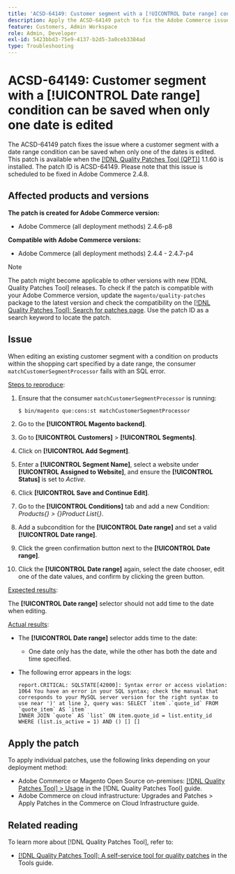 ```yaml
---
title: 'ACSD-64149: Customer segment with a [!UICONTROL Date range] condition can be saved when only one date is edited'
description: Apply the ACSD-64149 patch to fix the Adobe Commerce issue where customer segment with a **[!UICONTROL Date range]** condition can be saved when only one of the dates is edited.
feature: Customers, Admin Workspace
role: Admin, Developer
exl-id: 5423bbd3-75e9-4137-b2d5-3a0ceb3384ad
type: Troubleshooting
---
```

# ACSD-64149: Customer segment with a [!UICONTROL Date range] condition can be saved when only one date is edited

The ACSD-64149 patch fixes the issue where a customer segment with a date range condition can be saved when only one of the dates is edited. This patch is available when the [[!DNL Quality Patches Tool (QPT)]](/help/tools/quality-patches-tool/quality-patches-tool-to-self-serve-quality-patches.md) 1.1.60 is installed. The patch ID is ACSD-64149. Please note that this issue is scheduled to be fixed in Adobe Commerce 2.4.8.

## Affected products and versions

**The patch is created for Adobe Commerce version:**

* Adobe Commerce (all deployment methods) 2.4.6-p8

**Compatible with Adobe Commerce versions:**

* Adobe Commerce (all deployment methods) 2.4.4 - 2.4.7-p4

>[!NOTE]
>
>The patch might become applicable to other versions with new [!DNL Quality Patches Tool] releases. To check if the patch is compatible with your Adobe Commerce version, update the `magento/quality-patches` package to the latest version and check the compatibility on the [[!DNL Quality Patches Tool]: Search for patches page](https://experienceleague.adobe.com/tools/commerce-quality-patches/index.html). Use the patch ID as a search keyword to locate the patch.

## Issue

When editing an existing customer segment with a condition on products within the shopping cart specified by a date range, the consumer `matchCustomerSegmentProcessor` fails with an SQL error.

<u>Steps to reproduce</u>:

1. Ensure that the consumer `matchCustomerSegmentProcessor` is running:

    ```bash
    $ bin/magento que:cons:st matchCustomerSegmentProcessor
    ```

1. Go to the **[!UICONTROL Magento backend]**.
1. Go to **[!UICONTROL Customers]** > **[!UICONTROL Segments]**.
1. Click on **[!UICONTROL Add Segment]**.
1. Enter a **[!UICONTROL Segment Name]**, select a website under **[!UICONTROL Assigned to Website]**, and ensure the **[!UICONTROL Status]** is set to *Active*.
1. Click **[!UICONTROL Save and Continue Edit]**.
1. Go to the **[!UICONTROL Conditions]** tab and add a new Condition: *Products{} > {}Product List*{*}*.
1. Add a subcondition for the **[!UICONTROL Date range]** and set a valid **[!UICONTROL Date range]**.
1. Click the green confirmation button next to the **[!UICONTROL Date range]**.
1. Click the **[!UICONTROL Date range]** again, select the date chooser, edit one of the date values, and confirm by clicking the green button.

<u>Expected results</u>:

The **[!UICONTROL Date range]** selector should not add time to the date when editing.

<u>Actual results</u>:

* The **[!UICONTROL Date range]** selector adds time to the date:
    * One date only has the date, while the other has both the date and time specified.
* The following error appears in the logs:

    ```
    report.CRITICAL: SQLSTATE[42000]: Syntax error or access violation: 1064 You have an error in your SQL syntax; check the manual that corresponds to your MySQL server version for the right syntax to use near ')' at line 2, query was: SELECT `item`.`quote_id` FROM `quote_item` AS `item`
    INNER JOIN `quote` AS `list` ON item.quote_id = list.entity_id WHERE (list.is_active = 1) AND () [] []
    ```


## Apply the patch

To apply individual patches, use the following links depending on your deployment method:

* Adobe Commerce or Magento Open Source on-premises: [[!DNL Quality Patches Tool] > Usage](/help/tools/quality-patches-tool/usage.md) in the [!DNL Quality Patches Tool] guide.
* Adobe Commerce on cloud infrastructure: Upgrades and Patches > Apply Patches in the Commerce on Cloud Infrastructure guide.

## Related reading

To learn more about [!DNL Quality Patches Tool], refer to:

* [[!DNL Quality Patches Tool]: A self-service tool for quality patches](/help/tools/quality-patches-tool/quality-patches-tool-to-self-serve-quality-patches.md) in the Tools guide.
